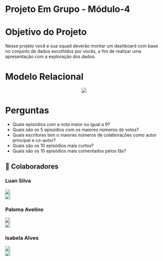 # Projeto Em Grupo - Módulo-4

# Objetivo do Projeto 

Nesse projeto você e sua squad deverão montar
um dashboard com base no conjunto de dados
escolhidos por vocês, a fim de realizar uma
apresentação com a exploração dos dados.

# Modelo Relacional 

<div align="center">
<img src="https://user-images.githubusercontent.com/113732065/223155933-197c89e9-9a9e-419b-b876-0e5dafda667c.jpeg">
</div>

# Perguntas

- Quais episódios com a nota maior ou igual a 9? 
- Quais são os 5 episódios com os maiores números de votos? 
- Quais escritores tem o maiores números de colaborações como autor principal e co-autor? 
- Quais são os 10 episódios mais curtos? 
- Quais são os 10 episódios mais comentados pelos fãs?

## :handshake: Colaboradores

### Luan Silva
<a style="display: block;" href="https://github.com/luansilva92" target="_blank">
<img src="https://img.shields.io/badge/GitHub-100000?style=for-the-badge&logo=github&logoColor=white">
</a>

<a href="https://www.linkedin.com/in/luan-pereira-14a8556a/" target="_blank">
<img src="https://img.shields.io/badge/LinkedIn-0077B5?style=for-the-badge&logo=linkedin&logoColor=white">
</a>

### Paloma Avelino
<a style="display: block;" href="https://github.com/ipami" target="_blank">
<img src="https://img.shields.io/badge/GitHub-100000?style=for-the-badge&logo=github&logoColor=white">
</a>
<a href="https://www.linkedin.com/in/palomaavelino/" target="_blank">
<img src="https://img.shields.io/badge/LinkedIn-0077B5?style=for-the-badge&logo=linkedin&logoColor=white">
</a>

### Isabela Alves 
<a style="display: block;" href="https://github.com/isabelaalvesc" target="_blank">
<img src="https://img.shields.io/badge/GitHub-100000?style=for-the-badge&logo=github&logoColor=white">
</a>
<a href="https://www.linkedin.com/in/isabela-alves-1ab8951a4/" target="_blank">
<img src="https://img.shields.io/badge/LinkedIn-0077B5?style=for-the-badge&logo=linkedin&logoColor=white">
</a>
